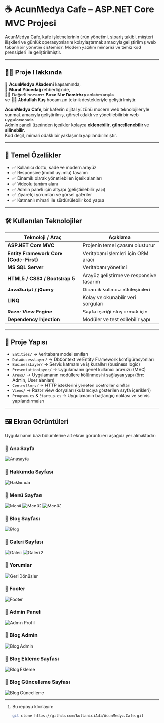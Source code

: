 # ☕ AcunMedya Cafe – ASP.NET Core MVC Projesi

AcunMedya Cafe, kafe işletmelerinin ürün yönetimi, sipariş takibi, müşteri ilişkileri ve günlük operasyonlarını kolaylaştırmak amacıyla geliştirilmiş web tabanlı bir yönetim sistemidir. Modern yazılım mimarisi ve temiz kod prensipleri ile geliştirilmiştir.


---

## 👨‍🏫 Proje Hakkında

📌 **AcunMedya Akademi** kapsamında,  
🧠 **Murat Yücedağ** rehberliğinde,  
👩‍🏫 Değerli hocamız **Buse Nur Demirbaş** anlatımlarıyla  
ve 👨‍💻 **Abdullah Kuş** hocamızın teknik destekleriyle geliştirilmiştir.

**AcunMedya Cafe**, bir kafenin dijital yüzünü modern web teknolojileriyle sunmak amacıyla geliştirilmiş, görsel odaklı ve yönetilebilir bir web uygulamasıdır.  
Admin paneli üzerinden içerikler kolayca **eklenebilir**, **güncellenebilir** ve **silinebilir**.  
Kod değil, mimari odaklı bir yaklaşımla yapılandırılmıştır.

---

## 🌟 Temel Özellikler

- ✅ Kullanıcı dostu, sade ve modern arayüz  
- ✅ Responsive (mobil uyumlu) tasarım  
- ✅ Dinamik olarak yönetilebilen içerik alanları  
- ✅ Videolu tanıtım alanı  
- ✅ Admin paneli için altyapı (geliştirilebilir yapı)  
- ✅ Ziyaretçi yorumları ve görsel galeriler  
- ✅ Katmanlı mimari ile sürdürülebilir kod yapısı  

---

## 🛠️ Kullanılan Teknolojiler

| Teknoloji / Araç | Açıklama |
|------------------|----------|
| **ASP.NET Core MVC** | Projenin temel çatısını oluşturur |
| **Entity Framework Core (Code-First)** | Veritabanı işlemleri için ORM aracı |
| **MS SQL Server** | Veritabanı yönetimi |
| **HTML5 / CSS3 / Bootstrap 5** | Arayüz geliştirme ve responsive tasarım |
| **JavaScript / jQuery** | Dinamik kullanıcı etkileşimleri |
| **LINQ** | Kolay ve okunabilir veri sorguları |
| **Razor View Engine** | Sayfa içeriği oluşturmak için |
| **Dependency Injection** | Modüler ve test edilebilir yapı |

---

## 📁 Proje Yapısı

- `Entities/` → Veritabanı model sınıfları  
- `DataAccessLayer/` → DbContext ve Entity Framework konfigürasyonları  
- `BusinessLayer/` → Servis katmanı ve iş kuralları (business logic)  
- `PresentationLayer/` → Uygulamanın genel kullanıcı arayüzü (MVC)  
- `Areas/` → Uygulamanın modüllere bölünmesini sağlayan yapı (örn: Admin, User alanları)  
- `Controllers/` → HTTP isteklerini yöneten controller sınıfları  
- `Views/` → Razor view dosyaları (kullanıcıya gösterilen sayfa içerikleri)  
- `Program.cs` & `Startup.cs` → Uygulamanın başlangıç noktası ve servis yapılandırmaları


---

## 🖼️ Ekran Görüntüleri

Uygulamanın bazı bölümlerine ait ekran görüntüleri aşağıda yer almaktadır:


### 📌 Ana Sayfa
![Anasayfa](https://github.com/user-attachments/assets/32d4e2c5-823f-49a7-a663-9eb8820f20d8)

### 📌 Hakkımda Sayfası
![Hakkımda](https://github.com/user-attachments/assets/b62d5828-85d3-4c3e-aa16-c333556e309a)

### 📌 Menü Sayfası
![Menü](https://github.com/user-attachments/assets/32bbe66c-cedd-4a98-8c43-140da5f2c51b)
![Menü2](https://github.com/user-attachments/assets/092c9b60-a137-4b68-bebc-213988156ff9)
![Menü3](https://github.com/user-attachments/assets/008e4cec-ba5a-4f71-8a91-2edaba26390d)

### 📌 Blog Sayfası
![Blog](https://github.com/user-attachments/assets/ab92562d-e15e-4700-9599-11d3fd819c7b)

### 📌 Galeri Sayfası
![Galeri](https://github.com/user-attachments/assets/987b1fb7-5d65-451a-8e3b-cece93c842a0)
![Galeri 2](https://github.com/user-attachments/assets/076f3d57-a2d1-4d37-992b-f448cadf2b91)

### 📌 Yorumlar
![Geri Dönüşler](https://github.com/user-attachments/assets/6cccd79a-a312-4d94-b075-664692525516)

### 📌 Footer
![Footer](https://github.com/user-attachments/assets/e96cd067-ccee-42d7-a0d6-97f7908b4969)

### 📌 Admin Paneli
![Admin Profil](https://github.com/user-attachments/assets/61806553-f69b-491c-96ac-9a97aba357c2)

### 📌 Blog Admin
![Blog Admin](https://github.com/user-attachments/assets/b70afabd-a245-462f-a60d-fee2e8e32a38)

### 📌 Blog Ekleme Sayfası
![Blog Ekleme](https://github.com/user-attachments/assets/09e97541-e0d4-4894-b716-48f642aac884)

### 📌 Blog Güncelleme Sayfası
![Blog Güncelleme](https://github.com/user-attachments/assets/9a91ee4f-b299-4180-b727-17172b0d1e58)

---


1. Bu repoyu klonlayın:  
   ```bash
   git clone https://github.com/kullaniciAdi/AcunMedya.Cafe.git
